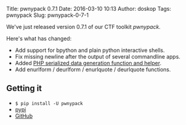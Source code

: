 Title: pwnypack 0.7.1
Date: 2016-03-10 10:13
Author: doskop
Tags: pwnypack
Slug: pwnypack-0-7-1

We've just released version 0.7.1 of our CTF toolkit *pwnypack*.

Here's what has changed:

* Add support for bpython and plain python interactive shells.
* Fix missing newline after the output of several commandline apps.
* Added [PHP serialized data generation function and helper](http://pwnypack.readthedocs.org/en/v0.7.1/pwnypack.php.html).
* Add enurlform / deurlform / enurlquote / deurlquote functions.

## Getting it

* `$ pip install -U pwnypack`
* [pypi](https://pypi.python.org/pypi/pwnypack/0.7.1)
* [GitHub](https://github.com/edibledinos/pwnypack/releases/tag/v0.7.1)
